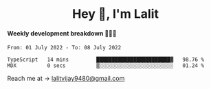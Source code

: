 <h1 align="center">Hey 👋, I'm Lalit</h1>

#### Weekly development breakdown 👨🏻‍💻
<!--START_SECTION:waka-->

```text
From: 01 July 2022 - To: 08 July 2022

TypeScript   14 mins         ████████████████████████▓   98.76 %
MDX          0 secs          ▒░░░░░░░░░░░░░░░░░░░░░░░░   01.24 %
```

<!--END_SECTION:waka-->

Reach me at → lalitvijay9480@gmail.com
